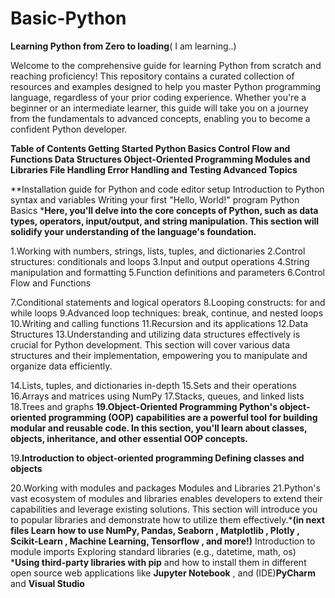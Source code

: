 # Basic-Python
**Learning Python from Zero to loading**( I am learning..)

Welcome to the comprehensive guide for learning Python from scratch and reaching proficiency! This repository contains a curated collection of resources and examples designed to help you master Python programming language, regardless of your prior coding experience. Whether you're a beginner or an intermediate learner, this guide will take you on a journey from the fundamentals to advanced concepts, enabling you to become a confident Python developer.

**Table of Contents
Getting Started
Python Basics
Control Flow and Functions
Data Structures
Object-Oriented Programming
Modules and Libraries
File Handling
Error Handling and Testing
Advanced Topics**


**Installation guide for Python and code editor setup
Introduction to Python syntax and variables
Writing your first "Hello, World!" program
Python Basics
***Here, you'll delve into the core concepts of Python, such as data types, operators, input/output, and string manipulation. This section will solidify your understanding of the language's foundation.**

1.Working with numbers, strings, lists, tuples, and dictionaries
2.Control structures: conditionals and loops
3.Input and output operations
4.String manipulation and formatting
5.Function definitions and parameters
6.Control Flow and Functions


7.Conditional statements and logical operators
8.Looping constructs: for and while loops
9.Advanced loop techniques: break, continue, and nested loops
10.Writing and calling functions
11.Recursion and its applications
12.Data Structures
13.Understanding and utilizing data structures effectively is crucial for Python development. This section will cover various data structures and their implementation, empowering you to manipulate and organize data efficiently.

14.Lists, tuples, and dictionaries in-depth
15.Sets and their operations
16.Arrays and matrices using NumPy
17.Stacks, queues, and linked lists
18.Trees and graphs
**19.Object-Oriented Programming
Python's object-oriented programming (OOP) capabilities are a powerful tool for building modular and reusable code. In this section, you'll learn about classes, objects, inheritance, and other essential OOP concepts.**

19.**Introduction to object-oriented programming
Defining classes and objects**

20.Working with modules and packages
Modules and Libraries
21.Python's vast ecosystem of modules and libraries enables developers to extend their capabilities and leverage existing solutions. This section will introduce you to popular libraries and demonstrate how to utilize them effectively.***(in next files Learn how to use NumPy, Pandas, Seaborn , Matplotlib , Plotly , Scikit-Learn , Machine Learning, Tensorflow , and more!)**
Introduction to module imports
Exploring standard libraries (e.g., datetime, math, os)
***Using third-party libraries with pip** and how to install them in different open source web applications like **Jupyter Notebook** , and (IDE)**PyCharm** and **Visual Studio**


